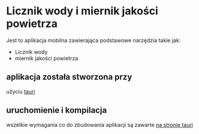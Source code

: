 # Licznik wody i miernik jakości powietrza
Jest to aplikacja mobilna zawierająca 
podstawowe narzędzia takie jak:
  - Licznik wody
  - miernik jakości powietrza

## aplikacja została stworzona przy 
użyciu [tauri](https://v2.tauri.app/)

## uruchomienie i kompilacja
wszelkie wymagania co do
zbudowania aplikacji są zawarte 
[na stronie tauri](https://v2.tauri.app/start/prerequisites/)
